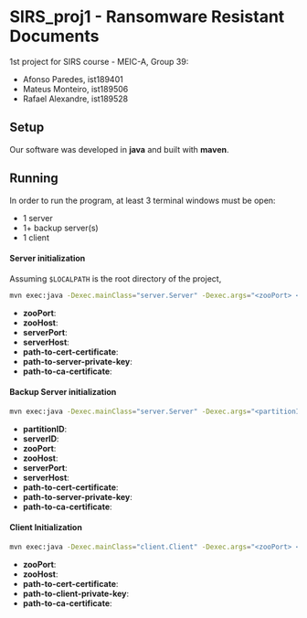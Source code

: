 # SIRS_proj1 - Ransomware Resistant Documents
1st project for SIRS course - MEIC-A, Group 39:
- Afonso Paredes, ist189401
- Mateus Monteiro, ist189506
- Rafael Alexandre, ist189528

## Setup

Our software was developed in **java** and built with **maven**.


## Running

In order to run the program, at least 3 terminal windows must be open:
- 1 server
- 1+ backup server(s)
- 1 client


#### Server initialization

Assuming `$LOCALPATH` is the root directory of the project,

```bash
mvn exec:java -Dexec.mainClass="server.Server" -Dexec.args="<zooPort> <zooHost> <serverPort> <serverHost> $LOCALPATH/<path-to-trust-certificate> $LOCALPATH/<path-to-server-private-key> $LOCALPATH/<path-ca-certificate>" 
```

- **zooPort**:
- **zooHost**:
- **serverPort**:
- **serverHost**:
- **path-to-cert-certificate**:
- **path-to-server-private-key**:
- **path-to-ca-certificate**:

#### Backup Server initialization

```bash
mvn exec:java -Dexec.mainClass="server.Server" -Dexec.args="<partitionID> <serverID> <zooPort> <zooHost> <serverPort> <serverHost> $LOCALPATH/<path-to-trust-certificate> $LOCALPATH/<path-to-server-private-key> $LOCALPATH/<path-ca-certificate>" 
```

- **partitionID**:
- **serverID**:
- **zooPort**:
- **zooHost**:
- **serverPort**:
- **serverHost**:
- **path-to-cert-certificate**:
- **path-to-server-private-key**:
- **path-to-ca-certificate**:


#### Client Initialization
```bash
mvn exec:java -Dexec.mainClass="client.Client" -Dexec.args="<zooPort> <zooHost> $LOCALPATH/<path-to-trust-certificate> $LOCALPATH/<path-to-client-private-key> $LOCALPATH/<path-ca-certificate>" 
```

- **zooPort**:
- **zooHost**:
- **path-to-cert-certificate**:
- **path-to-client-private-key**:
- **path-to-ca-certificate**:
